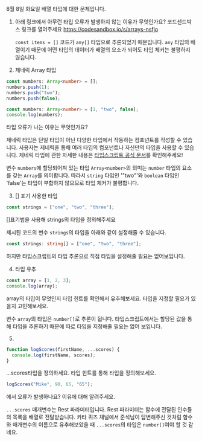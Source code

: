 8월 8일 화요일 배열 타입에 대한 문제입니다.

1. 아래 링크에서 아무런 타입 오류가 발생하지 않는 이유가 무엇인가요?
   코드샌드박스 링크를 열어주세요
   https://codesandbox.io/s/arrays-nsfjo

   `const items = []` 코드가 `any[]` 타입으로 추론되었기 때문입니다. `any` 타입의 배열이기 때문에 어떤 타입의 데이터가 배열의 요소가 되어도 타입 체커는 불평하지 않습니다.

2. 제네릭 Array 타입

```ts
const numbers: Array<number> = [];
numbers.push(1);
numbers.push("two");
numbers.push(false);
```

```ts
const numbers: Array<number> = [1, "two", false];
console.log(numbers);
```

타입 오류가 나는 이유는 무엇인가요?

제네릭 타입은 단일 타입이 아닌 다양한 타입에서 작동하는 컴포넌트를 작성할 수 있습니다. 사용자는 제네릭을 통해 여러 타입의 컴포넌트나 자신만의 타입을 사용할 수 있습니다. 제네릭 타입에 관한 자세한 내용은 [타입스크립트 공식 문서](https://www.typescriptlang.org/ko/docs/handbook/2/generics.html#%EC%A0%9C%EB%84%A4%EB%A6%AD-%EC%A0%9C%EC%95%BD%EC%A1%B0%EA%B1%B4-generic-constraints)를 확인해주세요!

변수 `numbers`에 할당되어져 있는 타입 `Array<number>`의 의미는 `number` 타입의 요소를 갖는 `Array`를 의미합니다. 따라서 `string` 타입인 '"two"'와 `boolean` 타입인 'false'는 타입이 부합하지 않으므로 타입 체커가 불평합니다.

3.  [] 표기 사용한 타입

```ts
const strings = ["one", "two", "three"];
```

[]표기법을 사용해 strings의 타입을 정의해주세요

제시된 코드의 변수 `strings`의 타입을 아래와 같이 설정해줄 수 있습니다.

```ts
const strings: string[] = ["one", "two", "three"];
```

하지만 타입스크립트의 타입 추론으로 직접 타입을 설정해줄 필요는 없어보입니다.

4. 타입 유추

```ts
const array = [1, 2, 3];
console.log(array);
```

array의 타입이 무엇인지 타입 힌트를 확인해서 유추해보세요. 타입을 지정할 필요가 있을지 고민해보세요.

변수 `array`의 타입은 `number[]`로 추론이 됩니다. 타입스크립트에서는 할당된 값을 통해 타입을 추론하기 때문에 따로 타입을 지정해줄 필요는 없어 보입니다.

5.

```ts
function logScores(firstName, ...scores) {
  console.log(firstName, scores);
}
```

...scores타입을 정의하세요. 타입 힌트를 통해 타입을 정의해보세요.

```ts
logScores("Mike", 90, 65, "65");
```

에서 오류가 발생하나요? 이유에 대해 알려주세요.

`...scores` 매개변수는 Rest 파라미터입니다. Rest 파라미터는 함수에 전달된 인수들의 목록을 배열로 전달받습니다. 카타 퀴즈 채널에서 준석님이 답변해주신 것처럼 함수와 매개변수의 이름으로 유추해보았을 때 `...scores`의 타입은 `number[]`여야 할 것 같네요.
